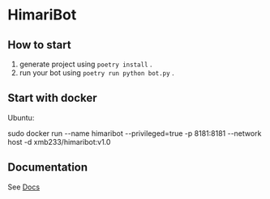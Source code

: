 # HimariBot

## How to start

1. generate project using `poetry install` .
2. run your bot using `poetry run python bot.py` .

## Start with docker

Ubuntu:

sudo docker run --name himaribot --privileged=true -p 8181:8181 --network host -d xmb233/himaribot:v1.0

## Documentation

See [Docs](https://nonebot.dev/)
